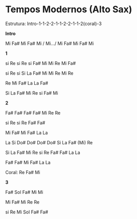 # **Tempos Modernos (Alto Sax)**

Estrutura: Intro-1-1-2-2-1-1-2-2-1-1-2(coral)-3

**Intro**

Mi Fa# Mi Fa# Mi / Mi.../ Mi Fa# Mi Fa# Mi

**1**

si Re si Re si Fa# Mi Mi Re Mi Fa#

si Re si Si La Fa# Mi Mi Re Mi Re

Re Mi Fa# La La Fa#

Si La Fa# Mi Re si Fa# Mi

**2**

Fa# Fa# Fa# Fa# Mi Re Re

si Re si Re Fa# Fa#

Mi Fa# Mi Fa# La La

La Si Do# Do# Do# Do# Si La Fa# (Mi) Re

Si La Fa# Mi Re si Re Fa# Fa# La La

Fa# Fa# Mi Fa# La La

Coral: Re Fa# Mi

**3**

Fa# Sol Fa# Mi Mi

Mi Fa# Mi Re Re

si Re Mi Sol Fa# Fa#